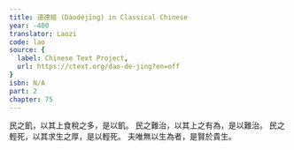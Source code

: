 ```yaml
---
title: 道德經 (Dàodéjīng) in Classical Chinese
year: -400
translator: Laozi
code: lao
source: {
  label: Chinese Text Project,
  url: https://ctext.org/dao-de-jing?en=off
}
isbn: N/A
part: 2
chapter: 75
---
```

民之飢，以其上食稅之多，是以飢。
民之難治，以其上之有為，是以難治。
民之輕死，以其求生之厚，是以輕死。
夫唯無以生為者，是賢於貴生。